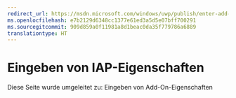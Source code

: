 ```yaml
---
redirect_url: https://msdn.microsoft.com/windows/uwp/publish/enter-add-on-properties
ms.openlocfilehash: e7b2129d6348cc1377e61ed3a5d5e07bff700291
ms.sourcegitcommit: 909d859a0f11981a8d1beac0da35f779786a6889
translationtype: HT
---
```

# <a name="enter-iap-properties"></a>Eingeben von IAP-Eigenschaften

Diese Seite wurde umgeleitet zu: Eingeben von Add-On-Eigenschaften